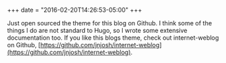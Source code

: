 +++
date = "2016-02-20T14:26:53-05:00"
+++

Just open sourced the theme for this blog on Github. I think some of the things I do are not standard to Hugo, so I wrote some extensive documentation too. If you like this blogs theme, check out internet-weblog on Github, [https://github.com/jnjosh/internet-weblog](https://github.com/jnjosh/internet-weblog).

